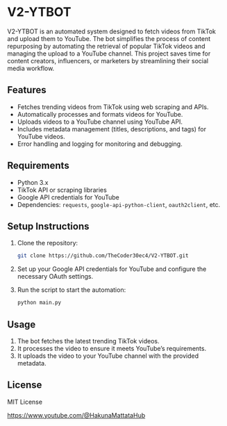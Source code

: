 
# V2-YTBOT

V2-YTBOT is an automated system designed to fetch videos from TikTok and upload them to YouTube. The bot simplifies the process of content repurposing by automating the retrieval of popular TikTok videos and managing the upload to a YouTube channel. This project saves time for content creators, influencers, or marketers by streamlining their social media workflow.

## Features
- Fetches trending videos from TikTok using web scraping and APIs.
- Automatically processes and formats videos for YouTube.
- Uploads videos to a YouTube channel using YouTube API.
- Includes metadata management (titles, descriptions, and tags) for YouTube videos.
- Error handling and logging for monitoring and debugging.

## Requirements
- Python 3.x
- TikTok API or scraping libraries
- Google API credentials for YouTube
- Dependencies: `requests`, `google-api-python-client`, `oauth2client`, etc.

## Setup Instructions
1. Clone the repository:
   ```bash
   git clone https://github.com/TheCoder30ec4/V2-YTBOT.git
   ```

3. Set up your Google API credentials for YouTube and configure the necessary OAuth settings.

4. Run the script to start the automation:
   ```bash
   python main.py
   ```

## Usage
1. The bot fetches the latest trending TikTok videos.
2. It processes the video to ensure it meets YouTube’s requirements.
3. It uploads the video to your YouTube channel with the provided metadata.

## License
MIT License

https://www.youtube.com/@HakunaMattataHub
